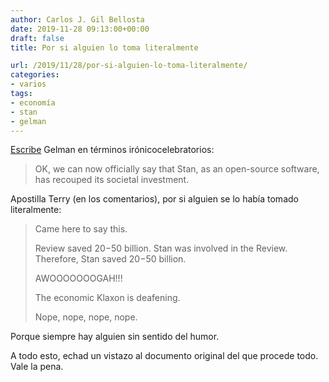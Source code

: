 ```yaml
---
author: Carlos J. Gil Bellosta
date: 2019-11-28 09:13:00+00:00
draft: false
title: Por si alguien lo toma literalmente

url: /2019/11/28/por-si-alguien-lo-toma-literalmente/
categories:
- varios
tags:
- economía
- stan
- gelman
---
```


[Escribe](https://statmodeling.stat.columbia.edu/2019/11/19/stan-saves-australians-20-billion/) Gelman en términos irónicocelebratorios:

>OK, we can now officially say that Stan, as an open-source software, has recouped its societal investment.

Apostilla Terry (en los comentarios), por si alguien se lo había tomado literalmente:

>Came here to say this.
>
> Review saved $20-$50 billion.
> Stan was involved in the Review.
> Therefore, Stan saved $20-$50 billion.
>
> AWOOOOOOOGAH!!!
>
> The economic Klaxon is deafening.
>
> Nope, nope, nope, nope.
>
>

Porque siempre hay alguien sin sentido del humor.

A todo esto, echad un vistazo al documento original del que procede todo. Vale la pena.